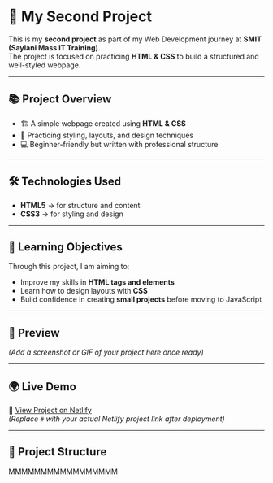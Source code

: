 # 🚀 My Second Project  

This is my **second project** as part of my Web Development journey at **SMIT (Saylani Mass IT Training)**.  
The project is focused on practicing **HTML & CSS** to build a structured and well-styled webpage.  

---

## 📚 Project Overview  

- 🏗️ A simple webpage created using **HTML & CSS**  
- 🎨 Practicing styling, layouts, and design techniques  
- 💻 Beginner-friendly but written with professional structure  

---

## 🛠️ Technologies Used  

- **HTML5** → for structure and content  
- **CSS3** → for styling and design  

---

## 🎯 Learning Objectives  

Through this project, I am aiming to:  
- Improve my skills in **HTML tags and elements**  
- Learn how to design layouts with **CSS**  
- Build confidence in creating **small projects** before moving to JavaScript  

---

## 📸 Preview  

*(Add a screenshot or GIF of your project here once ready)*  

---

## 🌍 Live Demo  

🔗 [View Project on Netlify](#)  
*(Replace `#` with your actual Netlify project link after deployment)*  

---

## 📂 Project Structure  

MMMMMMMMMMMMMMMMM
